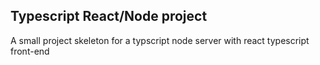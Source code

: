 ## Typescript React/Node project

A small project skeleton for a typscript node server with react typescript front-end